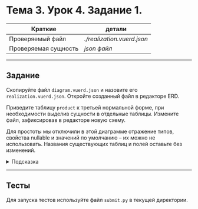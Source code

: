 # Тема 3. Урок 4. Задание 1. #

| Краткие | детали |
| --- | --- |
| Проверяемый файл     | *./realization.vuerd.json*            |
| Проверяемая сущность | *json файл* |

- - -

## Задание

Скопируйте файл `diagram.vuerd.json` и назовите его `realization.vuerd.json`. Откройте созданный файл в редакторе ERD.

Приведите таблицу `product` к третьей нормальной форме, при необходимости выделив сущности в отдельные таблицы. Измените файл, зафиксировав в редакторе новую схему.

Для простоты мы отключили в этой диаграмме отражение типов, свойства nullable и значений по умолчанию – их можно не использовать. Названия существующих таблиц и полей оставьте без изменений.


<details>
<summary>Подсказка</summary>
Разбейте атрибут `description` на несколько полей, после чего вынесите сущность `vendor` в отдельную таблицу.
</details>

---

## Тесты

Для запуска тестов используйте файл `submit.py` в текущей директории.
